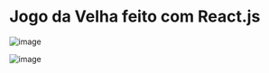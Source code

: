 <h1>Jogo da Velha feito com React.js</h1>

![image](https://user-images.githubusercontent.com/48383295/180881112-75d58475-1d77-4eb2-b3aa-5208dcacaad8.png)

![image](https://user-images.githubusercontent.com/48383295/180881178-6fbd54db-ea78-44cb-bcd2-0dc0ab7e9400.png)

